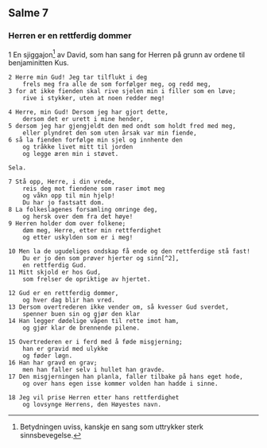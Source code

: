 ## Salme 7

### Herren er en rettferdig dommer

1 En sjiggajon[^1] av David, som han sang for Herren på grunn av ordene til benjaminitten Kus. 

    2 Herre min Gud! Jeg tar tilflukt i deg 
        frels meg fra alle de som forfølger meg, og redd meg,
    3 for at ikke fienden skal rive sjelen min i filler som en løve;
        rive i stykker, uten at noen redder meg!

    4 Herre, min Gud! Dersom jeg har gjort dette, 
        dersom det er urett i mine hender,
    5 dersom jeg har gjengjeldt den med ondt som holdt fred med meg, 
        eller plyndret den som uten årsak var min fiende,
    6 så la fienden forfølge min sjel og innhente den 
        og tråkke livet mitt til jorden 
        og legge æren min i støvet. 
        
    Sela.

    7 Stå opp, Herre, i din vrede, 
        reis deg mot fiendene som raser imot meg
        og våkn opp til min hjelp! 
        Du har jo fastsatt dom.
    8 La folkeslagenes forsamling omringe deg, 
        og hersk over dem fra det høye!
    9 Herren holder dom over folkene; 
        døm meg, Herre, etter min rettferdighet 
        og etter uskylden som er i meg!

    10 Men la de ugudeliges ondskap få ende og den rettferdige stå fast! 
        Du er jo den som prøver hjerter og sinn[^2], 
        en rettferdig Gud.
    11 Mitt skjold er hos Gud, 
        som frelser de opriktige av hjertet.

    12 Gud er en rettferdig dommer, 
        og hver dag blir han vred.
    13 Dersom overtrederen ikke vender om, så kvesser Gud sverdet,
        spenner buen sin og gjør den klar
    14 Han legger dødelige våpen til rette imot ham,
        og gjør klar de brennende pilene.

    15 Overtrederen er i ferd med å føde misgjerning; 
        han er gravid med ulykke 
        og føder løgn.
    16 Han har gravd en grav; 
        men han faller selv i hullet han gravde.
    17 Den misgjerningen han planla, faller tilbake på hans eget hode, 
        og over hans egen isse kommer volden han hadde i sinne.

    18 Jeg vil prise Herren etter hans rettferdighet 
        og lovsynge Herrens, den Høyestes navn.

[^1]: Betydningen uviss, kanskje en sang som uttrykker sterk sinnsbevegelse.
[^2]: Bokstavelig: Nyrer